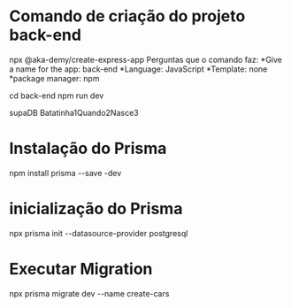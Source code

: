 # Comando de criação do projeto back-end
npx @aka-demy/create-express-app
Perguntas que o comando faz:
*Give a name for the app: back-end
*Language: JavaScript
*Template: none
*package manager: npm

cd back-end
npm run dev

supaDB Batatinha1Quando2Nasce3

# Instalação do Prisma
npm install prisma --save -dev

# inicialização do Prisma
npx prisma init --datasource-provider postgresql

# Executar Migration
npx prisma migrate dev --name create-cars



